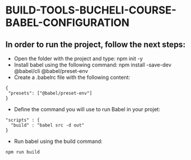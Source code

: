# BUILD-TOOLS-BUCHELI-COURSE-BABEL-CONFIGURATION

## In order to run the project, follow the next steps:

* Open the folder with the project and type: npm init -y
* Install babel using the following command: npm install -save-dev @babel/cli @babel/preset-env
* Create a .babelrc file with the following content:
 ```
 {
  "presets": ["@babel/preset-env"]
}
```

* Define the command you will use to run Babel in your projet: 
```
"scripts" : {
  "build" : "babel src -d out"
}
```

* Run babel using the build command:
```
npm run build
```
